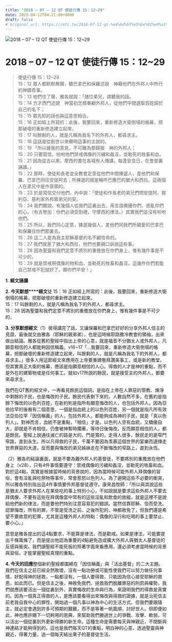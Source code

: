 ```yaml
---
title: "2018 – 07 – 12 QT 使徒行傳 15：12~29"
date: 2025-04-12T04:21:00+0800
draft: false
# original_url: https://cmtc.tw/2018-07-12-qt-%e4%bd%bf%e5%be%92%e8%a1%8c%e5%82%b3-15%ef%bc%9a1229
---
```


![2018 – 07 – 12 QT 使徒行傳 15：12\~29](/images/qt.jpg   "2018 – 07 – 12 QT 使徒行傳 15：12\~29")

# 2018 – 07 – 12 QT 使徒行傳 15：12\~29

> 使徒行傳 15：12\~29  
> 15：12 眾人都默默無聲，聽巴拿巴和保羅述說　神藉他們在外邦人中所行的神蹟奇事。  
> 15：13 他們住了聲，雅各就說：「諸位弟兄，請聽我的話。  
> 15：14 方才西門述說　神當初怎樣眷顧外邦人，從他們中間選取百姓歸於自己的名下；  
> 15：15 眾先知的話也與這意思相合。  
> 15：16 正如經上所寫的：此後，我要回來，重新修造大衛倒塌的帳幕，把那破壞的重新修造建立起來，  
> 15：17 叫餘剩的人，就是凡稱為我名下的外邦人，都尋求主。  
> 15：18 這話是從創世以來顯明這事的主說的。  
> 15：19 「所以據我的意見，不可難為那歸服　神的外邦人；  
> 15：20 只要寫信，吩咐他們禁戒偶像的污穢和姦淫，並勒死的牲畜和血。  
> 15：21 因為從古以來，摩西的書在各城有人傳講，每逢安息日，在會堂裏誦讀。」  
> 15：22 那時，使徒和長老並全教會定意從他們中間揀選人，差他們和保羅、巴拿巴同往安提阿去；所揀選的就是稱呼巴撒巴的猶大和西拉。這兩個人在弟兄中是作首領的。  
> 15：23 於是寫信交付他們，內中說：「使徒和作長老的弟兄們問安提阿、敘利亞、基利家外邦眾弟兄的安。  
> 15：24 我們聽說，有幾個人從我們這裏出去，用言語攪擾你們，惑亂你們的心。（有古卷加：你們必須受割禮，守摩西的律法。）其實我們並沒有吩咐他們。  
> 15：25 所以，我們同心定意，揀選幾個人，差他們同我們所親愛的巴拿巴和保羅往你們那裏去。  
> 15：26 這二人是為我主耶穌基督的名不顧性命的。  
> 15：27 我們就差了猶大和西拉，他們也要親口訴說這些事。  
> 15：28 因為聖靈和我們定意不將別的重擔放在你們身上，惟有幾件事是不可少的，  
> 15：29 就是禁戒祭偶像的物和血，並勒死的牲畜和姦淫。這幾件你們若能自己禁戒不犯就好了。願你們平安！」

**1.** **經文誦讀**

**2. 今天默想****經文**徒 15：16 正如經上所寫的：此後，我要回來，重新修造大衛倒塌的帳幕，把那破壞的重新修造建立起來。  
15：17 叫餘剩的人，就是凡稱為我名下的外邦人，都尋求主。  
15：28 因為聖靈和我們定意不將別的重擔放在你們身上，惟有幾件事是不可少的，

**3. 分享默想經文**（1）彼得講完了話，又讓保羅和巴拿巴好好的分享外邦人信主的見證，最後就交由雅各（耶穌的親弟弟），也是這時候耶路撒冷教會的領袖，出來做出結論。雅各從舊約聖經中指出上帝的心意，就是福音不分猶太人或外邦人，凡願意相信的人都能夠因信稱義。v16\~17「…我要回來，重新修造大衛倒塌的帳幕，把那破壞的重新修造建立起來，叫餘剩的人，就是凡稱為我名下的外邦人，都尋求主。」很多人用這節經文來應用在上帝要重建敬拜讚美事工，或是新的教堂。但其實真正大衛的帳幕，應該是指願意相信的人心。得救的人才是神的重點，而不是外在的建築物或是任何事工。就如v17所說的餘民，就是接受主的外邦人，都要來尋求主。

我們在QT舊約經文中，一再看見餘民這個詞，是指在上帝在人罪惡的管教、煉淨中剩餘的子民，也是悔改的子民。餘民代表剩下來的，人數自然不多，在舊約是指餘下悔改的以色列百姓，在新約則是指所有願意悔改的人，也包括外邦人。因為亞伯拉罕的後裔有二個意思，一個是指血統上的以色列百姓，另一個就是指凡所有效法亞伯拉罕「因信稱義」的人，包括外邦人，都能夠成為神的子民，就是「真以色列人」。對神而言，血統不是重點，「相信」才是。以色列人空有血統，又驕傲自大，卻就是不肯相信，仍會被神暫時擱著，等待日後悔改。反而願意相信的人，都是餘民。聖經上說通往滅亡的路是大的，門是寬的，走得人很多，餘民走的是窄門窄路，直到永生。所以凡得救的子民，千萬不要因為羡慕這個世界的宴樂而選擇走世界罪惡的大道，反而要與悔改的弟兄姊妹走在不斷悔改的窄路上，直到永恆。

（2）雅各的結論裏面，就是不要為難外邦人的基督徒，不要將別的重擔放在他們身上（v28），只有4件事情要遵守：禁戒偶像的污穢和姦淫，並勒死的牲畜和血。對於這4點，其實是根據當時候的背景說的，因為當時候可能外邦人拜偶像的習俗，會有淫亂與吃祭物等事件，常會惹怒以色列人。為了避開這些不必要的衝突，所以雅各特別指出這4件事情要外邦基督徒遵守。康來昌牧師：「所以與其說這些是猶太人要求外邦人在某些吃的事上特別小心，不如說就是要求這些外邦人不要去拜偶像、不要有這些在拜偶像當中常有的這些淫亂和飲食的放縱。就是這裡不是說給他們新的律法，而是要他們特別注意容易犯的錯誤。當然信靠耶穌、信而受洗、認罪悔改，所有的罪，不管是受洗之前、之後所犯的，神都赦免了，但我們還是希望不要故意的犯罪，尤其是這種外邦人的特點：偶像的淫行和吃喝的事上要禁止、要小心。」

意思是雅各提出的這4點要求，不能算是律法，而是勸戒。如果是律法，可能要提出千條萬條了，而是提出他認為重要的4點避免造成擴大外邦人與猶太人基督徒的反感與衝突。我們讀聖經不能死板的照著字面來看應用，還必須考慮當時候的背景與習俗，才能掌握聖經真理的重點。

**4. 今天的回應**整個新約聖經都圍繞在「因信稱義」與「活出基督」的二大主題。我們在信主之前已經全然敗壞，沒有一點功勞或可能性使我們可以努力做任何事情，好配得神的拯救，一點都沒有。一個人要得救，只能因為信心接受耶穌的救恩，如此而已。但是信主之後，神赦免我們、拯救我們脫離罪惡的刑罰與權勢，我們就應該要活出一個從裏到外，真實悔改的生命與行為，來證明我們的得救是真實的。因為一個真正得救的人，是應該要看得出來悔改與得救的證據，就是治死信主前老我自我中心的罪性，開始過一個凡事以神為中心的生活方式。但我們要跟隨主，就必定會遇到許多可預期的艱難，而不是等著一帆風順，討好世人。但即便如此，神也應許賜下一切夠用的恩典，來幫助我們勝過世上的爭戰、攻擊、軟弱，可以活出一個從裏到外更新得勝的新生命。這種生命是需要每天與神親近，不間斷與神連結才能夠得到的，這也是我們每天QT的重點，明白神的心意，透過聖靈與神親近，得著力量，過一個每天結出果子的基督徒生活。